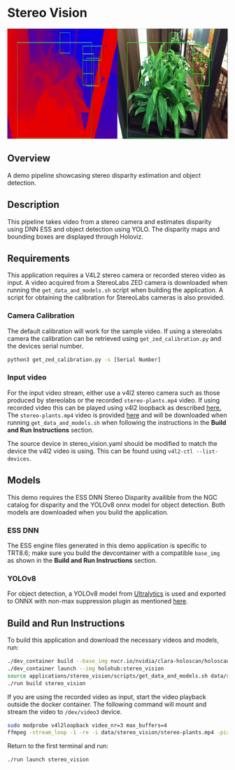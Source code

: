 # Stereo Vision

<p align="center">
  <img src="./images/plants.gif" alt="Holoscan Stereo Vision">
</p>

## Overview

A demo pipeline showcasing stereo disparity estimation and object detection.

## Description

This pipeline takes video from a stereo camera and estimates disparity using DNN ESS and object
detection using YOLO. The disparity maps and bounding boxes are displayed through Holoviz.

## Requirements

This application requires a V4L2 stereo camera or recorded stereo video as input. A video acquired from a StereoLabs ZED
camera is downloaded when running the `get_data_and_models.sh` script when building the application.
A script for obtaining the calibration for StereoLabs cameras is also provided.

### Camera Calibration

The default calibration will work for the sample video. If using a stereolabs camera the calibration
can be retrieved using `get_zed_calibration.py` and the devices serial number.

```sh
python3 get_zed_calibration.py -s [Serial Number]
```

### Input video

For the input video stream, either use a v4l2 stereo camera such as those produced by stereolabs or the recorded `stereo-plants.mp4` video. If using
recorded video this can be played using v4l2 loopback as described [here.](https://github.com/nvidia-holoscan/holoscan-sdk/tree/main/examples/v4l2_camera#use-with-v4l2-loopback-devices)
The `stereo-plants.mp4` video is provided [here](https://catalog.ngc.nvidia.com/orgs/nvidia/teams/clara-holoscan/resources/holoscan_stereo_video) and will be downloaded when running `get_data_and_models.sh` when following the instructions in the <b>Build and Run Instructions</b> section.

The source device in stereo_vision.yaml should be modified to match the device the v4l2 video is
using. This can be found using `v4l2-ctl --list-devices`.


## Models

This demo requires the ESS DNN Stereo Disparity availible from the NGC catalog for disparity and the
YOLOv8 onnx model for object detection. Both models are downloaded when you build the application.

### ESS DNN

The ESS engine files generated in this demo application is specific to TRT8.6; make sure
you build the devcontainer with a compatible `base_img` as shown in the <b>Build and Run Instructions</b> section.

### YOLOv8

For object detection, a YOLOv8 model from [Ultralytics](https://docs.ultralytics.com/models/yolov8/) is used
and exported to ONNX with non-max suppression plugin as mentioned [here](https://github.com/triple-Mu/YOLOv8-TensorRT).

## Build and Run Instructions

To build this application and download the necessary videos and models, run:
```sh
./dev_container build --base_img nvcr.io/nvidia/clara-holoscan/holoscan:v2.4.0-dgpu --img holohub:stereo_vision
./dev_container launch --img holohub:stereo_vision
source applications/stereo_vision/scripts/get_data_and_models.sh data/stereo_vision
./run build stereo_vision
```

If you are using the recorded video as input, start the video playback outside the docker container.  The
following command will mount and stream the video to `/dev/video3` device.
```sh
sudo modprobe v4l2loopback video_nr=3 max_buffers=4
ffmpeg -stream_loop -1 -re -i data/stereo_vision/stereo-plants.mp4 -pix_fmt yuyv422 -f v4l2 /dev/video3
```

Return to the first terminal and run:
```sh
./run launch stereo_vision
```
